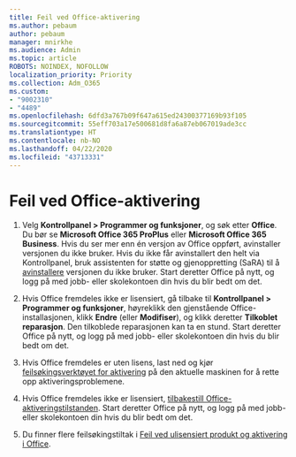 ```yaml
---
title: Feil ved Office-aktivering
ms.author: pebaum
author: pebaum
manager: mnirkhe
ms.audience: Admin
ms.topic: article
ROBOTS: NOINDEX, NOFOLLOW
localization_priority: Priority
ms.collection: Adm_O365
ms.custom:
- "9002310"
- "4489"
ms.openlocfilehash: 6dfd3a767b09f647a615ed24300377169b93f105
ms.sourcegitcommit: 55eff703a17e500681d8fa6a87eb067019ade3cc
ms.translationtype: HT
ms.contentlocale: nb-NO
ms.lasthandoff: 04/22/2020
ms.locfileid: "43713331"
---
```

# <a name="office-activation-errors"></a>Feil ved Office-aktivering

1. Velg **Kontrollpanel > Programmer og funksjoner**, og søk etter **Office**. Du bør se **Microsoft Office 365 ProPlus** eller **Microsoft Office 365 Business**. Hvis du ser mer enn én versjon av Office oppført, avinstaller versjonen du ikke bruker. Hvis du ikke får avinstallert den helt via Kontrollpanel, bruk assistenten for støtte og gjenoppretting (SaRA) til å [avinstallere](https://aka.ms/SARA-OfficeUninstall-Alchemy) versjonen du ikke bruker. Start deretter Office på nytt, og logg på med jobb- eller skolekontoen din hvis du blir bedt om det. 

2. Hvis Office fremdeles ikke er lisensiert, gå tilbake til **Kontrollpanel > Programmer og funksjoner**, høyreklikk den gjenstående Office-installasjonen, klikk **Endre** (eller **Modifiser**), og klikk deretter **Tilkoblet reparasjon**. Den tilkoblede reparasjonen kan ta en stund. Start deretter Office på nytt, og logg på med jobb- eller skolekontoen din hvis du blir bedt om det. 

3. Hvis Office fremdeles er uten lisens, last ned og kjør [feilsøkingsverktøyet for aktivering](https://aka.ms/SARA-OfficeActivation-Alchemy) på den aktuelle maskinen for å rette opp aktiveringsproblemene. 

4. Hvis Office fremdeles ikke er lisensiert, [tilbakestill Office-aktiveringstilstanden](https://docs.microsoft.com/office365/troubleshoot/activation/reset-office-365-proplus-activation-state). Start deretter Office på nytt, og logg på med jobb- eller skolekontoen din hvis du blir bedt om det.  

5. Du finner flere feilsøkingstiltak i [Feil ved ulisensiert produkt og aktivering i Office](https://support.office.com/article/unlicensed-product-and-activation-errors-in-office-0d23d3c0-c19c-4b2f-9845-5344fedc4380).
